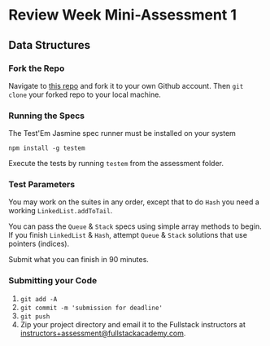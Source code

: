 # Review Week Mini-Assessment 1

## Data Structures

### Fork the Repo

Navigate to [this repo](https://github.com/FullstackAcademy/mini-assessment-data) and fork it to your own Github account. Then `git clone` your forked repo to your local machine.

### Running the Specs

The Test'Em Jasmine spec runner must be installed on your system

```
npm install -g testem
```

Execute the tests by running `testem` from the assessment folder.

### Test Parameters

You may work on the suites in any order, except that to do `Hash` you need a working `LinkedList.addToTail`.

You can pass the `Queue` & `Stack` specs using simple array methods to begin. If you finish `LinkedList` & `Hash`, attempt `Queue` & `Stack` solutions that use pointers (indices).

Submit what you can finish in 90 minutes.

### Submitting your Code

1. `git add -A`
2. `git commit -m 'submission for deadline'`
3. `git push`
2. Zip your project directory and email it to the Fullstack instructors at instructors+assessment@fullstackacademy.com.
